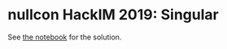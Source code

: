 # nullcon HackIM 2019: Singular

See [the notebook](https://github.com/ctf-epfl/writeups/blob/master/nullcon19/Singular/solve.ipynb) for the solution.